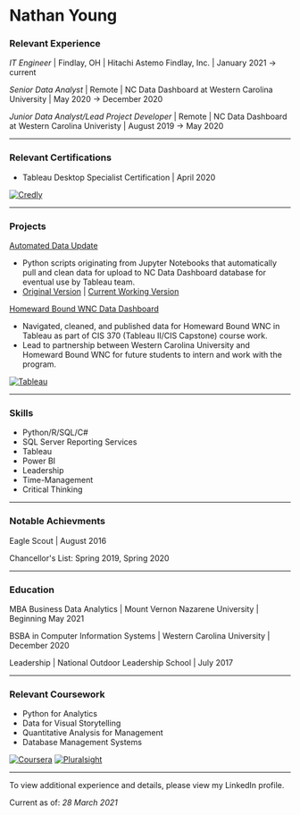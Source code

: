 # Nathan Young

### Relevant Experience

*IT Engineer* | Findlay, OH | Hitachi Astemo Findlay, Inc. | January 2021 -> current 

*Senior Data Analyst* | Remote | NC Data Dashboard at Western Carolina University | May 2020 -> December 2020

*Junior Data Analyst/Lead Project Developer* | Remote | NC Data Dashboard at Western Carolina Univeristy | August 2019 -> May 2020 

***

### Relevant Certifications 
* Tableau Desktop Specialist Certification | April 2020

[![Credly](https://img.shields.io/badge/-CREDLY-FF6B00?style=for-the-badge&logo=acclaim&logoColor=white)](https://www.credly.com/users/nathayoung/badges) 
***

### Projects

[Automated Data Update](https://github.com/NC-Data-Dashboard)
* Python scripts originating from Jupyter Notebooks that automatically pull and clean data for upload to NC Data Dashboard database for eventual use by Tableau team.
* [Original Version](https://github.com/NC-Data-Dashboard/DataDashboard_Public) | [Current Working Version](https://github.com/nathayoung/DataDashboard_Windows)

[Homeward Bound WNC Data Dashboard](https://www.linkedin.com/posts/arthursalido_sbtdc-wcu-homewardbound-activity-6684478453695188992-_kb1/)
* Navigated, cleaned, and published data for Homeward Bound WNC in Tableau as part of CIS 370 (Tableau II/CIS Capstone) course work.
* Lead to partnership between Western Carolina University and Homeward Bound WNC for future students to intern and work with the program.

[![Tableau](https://img.shields.io/badge/-TABLEAU-B7410E?style=for-the-badge&logo=tableau&logoColor=white)](https://public.tableau.com/profile/nathayoung#!/)

***

### Skills

* Python/R/SQL/C#
* SQL Server Reporting Services
* Tableau
* Power BI
* Leadership
* Time-Management
* Critical Thinking

***

### Notable Achievments

Eagle Scout | August 2016

Chancellor's List: Spring 2019, Spring 2020

***

### Education

MBA Business Data Analytics | Mount Vernon Nazarene University | Beginning May 2021

BSBA in Computer Information Systems | Western Carolina University | December 2020

Leadership | National Outdoor Leadership School | July 2017

***

### Relevant Coursework 

* Python for Analytics
* Data for Visual Storytelling
* Quantitative Analysis for Management
* Database Management Systems

[![Coursera](https://img.shields.io/badge/-COURSERA-0077B5?style=for-the-badge&logo=COURSERA&logoColor=white)](https://www.coursera.org/user/0f216ddea486002dd0ba0fbe76e503b9) 
[![Pluralsight](https://img.shields.io/badge/-PLURALSIGHT-50C878?style=for-the-badge&logo=pluralsight&logoColor=white)](https://app.pluralsight.com/profile/nathayoung)

***
To view additional experience and details, please view my LinkedIn profile.

Current as of: *28 March 2021*
